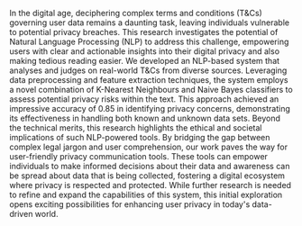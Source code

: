 In the digital age, deciphering complex terms and conditions (T&Cs) governing user data remains a daunting task, leaving individuals vulnerable to potential privacy breaches. This research investigates the potential of Natural Language Processing (NLP) to address this challenge, empowering users with clear and actionable insights into their digital privacy and also making tedious reading easier. We developed an NLP-based system that analyses and judges on real-world T&Cs from diverse sources. Leveraging data preprocessing and feature extraction techniques, the system employs a novel combination of K-Nearest Neighbours and Naive Bayes classifiers to assess potential privacy risks within the text. This approach achieved an impressive accuracy of 0.85 in identifying privacy concerns, demonstrating its effectiveness in handling both known and unknown data sets. Beyond the technical merits, this research highlights the ethical and societal implications of such NLP-powered tools. By bridging the gap between complex legal jargon and user comprehension, our work paves the way for user-friendly privacy communication tools. These tools can empower individuals to make informed decisions about their data and awareness can be spread about data that is being collected, fostering a digital ecosystem where privacy is respected and protected. While further research is needed to refine and expand the capabilities of this system, this initial exploration opens exciting possibilities for enhancing user privacy in today's data-driven world.
 
